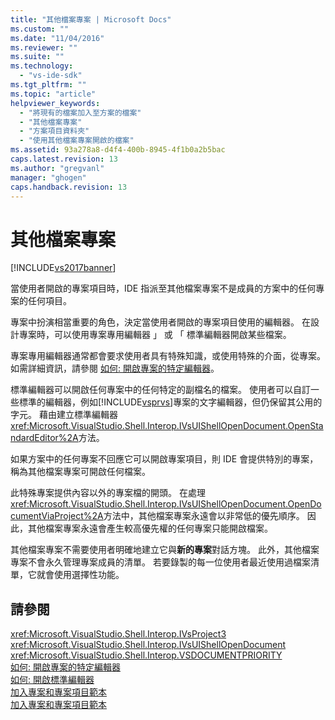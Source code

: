 ```yaml
---
title: "其他檔案專案 | Microsoft Docs"
ms.custom: ""
ms.date: "11/04/2016"
ms.reviewer: ""
ms.suite: ""
ms.technology: 
  - "vs-ide-sdk"
ms.tgt_pltfrm: ""
ms.topic: "article"
helpviewer_keywords: 
  - "將現有的檔案加入至方案的檔案"
  - "其他檔案專案"
  - "方案項目資料夾"
  - "使用其他檔案專案開啟的檔案"
ms.assetid: 93a278a8-d4f4-400b-8945-4f1b0a2b5bac
caps.latest.revision: 13
ms.author: "gregvanl"
manager: "ghogen"
caps.handback.revision: 13
---
```

# 其他檔案專案
[!INCLUDE[vs2017banner](../../code-quality/includes/vs2017banner.md)]

當使用者開啟的專案項目時，IDE 指派至其他檔案專案不是成員的方案中的任何專案的任何項目。  
  
 專案中扮演相當重要的角色，決定當使用者開啟的專案項目使用的編輯器。  在設計專案時，可以使用專案專用編輯器 」 或 「 標準編輯器開啟某些檔案。  
  
 專案專用編輯器通常都會要求使用者具有特殊知識，或使用特殊的介面，從專案。  如需詳細資訊，請參閱 [如何: 開啟專案的特定編輯器](../../extensibility/how-to-open-project-specific-editors.md)。  
  
 標準編輯器可以開啟任何專案中的任何特定的副檔名的檔案。  使用者可以自訂一些標準的編輯器，例如[!INCLUDE[vsprvs](../../code-quality/includes/vsprvs_md.md)]專案的文字編輯器，但仍保留其公用的字元。  藉由建立標準編輯器<xref:Microsoft.VisualStudio.Shell.Interop.IVsUIShellOpenDocument.OpenStandardEditor%2A>方法。  
  
 如果方案中的任何專案不回應它可以開啟專案項目，則 IDE 會提供特別的專案，稱為其他檔案專案可開啟任何檔案。  
  
 此特殊專案提供內容以外的專案檔的開頭。  在處理<xref:Microsoft.VisualStudio.Shell.Interop.IVsUIShellOpenDocument.OpenDocumentViaProject%2A>方法中，其他檔案專案永遠會以非常低的優先順序。  因此，其他檔案專案永遠會產生較高優先權的任何專案只能開啟檔案。  
  
 其他檔案專案不需要使用者明確地建立它與**新的專案**對話方塊。  此外，其他檔案專案不會永久管理專案成員的清單。  若要錄製的每一位使用者最近使用過檔案清單，它就會使用選擇性功能。  
  
## 請參閱  
 <xref:Microsoft.VisualStudio.Shell.Interop.IVsProject3>   
 <xref:Microsoft.VisualStudio.Shell.Interop.IVsUIShellOpenDocument>   
 <xref:Microsoft.VisualStudio.Shell.Interop.VSDOCUMENTPRIORITY>   
 [如何: 開啟專案的特定編輯器](../../extensibility/how-to-open-project-specific-editors.md)   
 [如何: 開啟標準編輯器](../../extensibility/how-to-open-standard-editors.md)   
 [加入專案和專案項目範本](../../extensibility/internals/adding-project-and-project-item-templates.md)   
 [加入專案和專案項目範本](../../extensibility/internals/adding-project-and-project-item-templates.md)